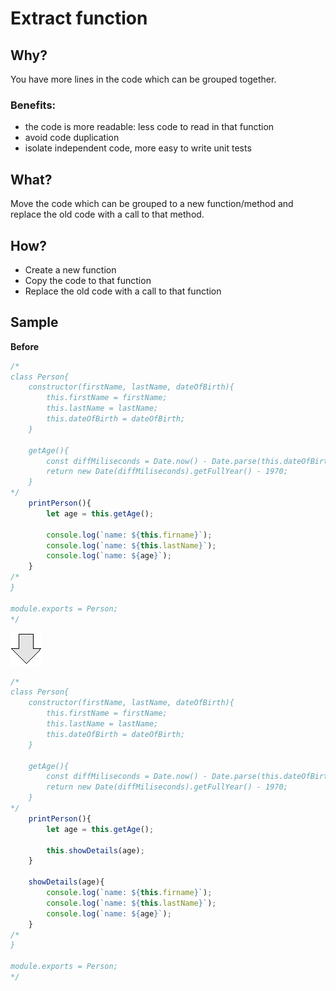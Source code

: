 # Extract function
## Why?
You have more lines in the code which can be grouped together.
### Benefits:
- the code is more readable: less code to read in that function
- avoid code duplication
- isolate independent code, more easy to write unit tests
## What?
Move the code which can be grouped to a new function/method and replace the old code with a call to that method.
## How?
- Create a new function
- Copy the code to that function
- Replace the old code with a call to that function
## Sample
**Before**
```js
/*
class Person{
    constructor(firstName, lastName, dateOfBirth){
        this.firstName = firstName;
        this.lastName = lastName;
        this.dateOfBirth = dateOfBirth;
    }

    getAge(){
        const diffMiliseconds = Date.now() - Date.parse(this.dateOfBirth);
        return new Date(diffMiliseconds).getFullYear() - 1970;
    }
*/
    printPerson(){
        let age = this.getAge();

        console.log(`name: ${this.firname}`);
        console.log(`name: ${this.lastName}`);
        console.log(`name: ${age}`);
    }
/*
}

module.exports = Person;
*/
```
![After refactoring](../../../images/arrow.png)
```js
/*
class Person{
    constructor(firstName, lastName, dateOfBirth){
        this.firstName = firstName;
        this.lastName = lastName;
        this.dateOfBirth = dateOfBirth;
    }

    getAge(){
        const diffMiliseconds = Date.now() - Date.parse(this.dateOfBirth);
        return new Date(diffMiliseconds).getFullYear() - 1970;
    }
*/
    printPerson(){
        let age = this.getAge();

        this.showDetails(age);
    }

    showDetails(age){
        console.log(`name: ${this.firname}`);
        console.log(`name: ${this.lastName}`);
        console.log(`name: ${age}`);
    }
/*
}

module.exports = Person;
*/
```
